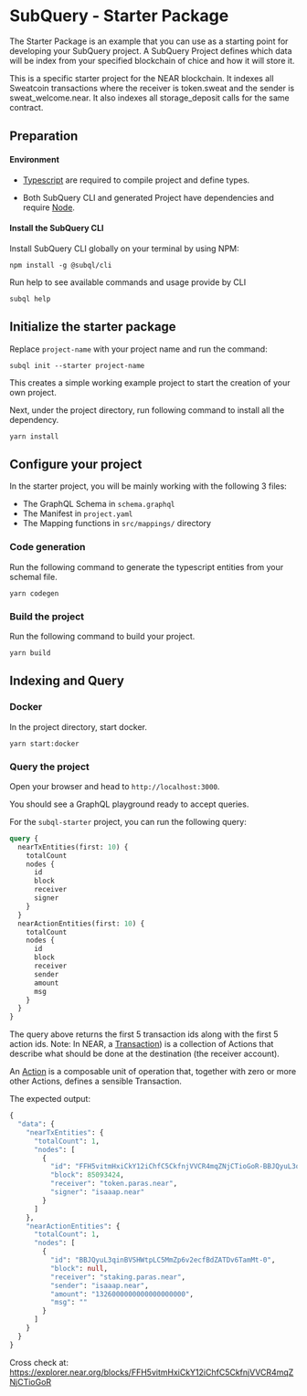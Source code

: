 # SubQuery - Starter Package

The Starter Package is an example that you can use as a starting point for developing your SubQuery project. A SubQuery Project defines which data will be index from your specified blockchain of chice and how it will store it.

This is a specific starter project for the NEAR blockchain. It indexes all Sweatcoin transactions where the receiver is token.sweat and the sender is sweat_welcome.near. It also indexes all storage_deposit calls for the same contract.

## Preparation

#### Environment

- [Typescript](https://www.typescriptlang.org/) are required to compile project and define types.

- Both SubQuery CLI and generated Project have dependencies and require [Node](https://nodejs.org/en/).

#### Install the SubQuery CLI

Install SubQuery CLI globally on your terminal by using NPM:

```
npm install -g @subql/cli
```

Run help to see available commands and usage provide by CLI

```
subql help
```

## Initialize the starter package

Replace `project-name` with your project name and run the command:

```
subql init --starter project-name
```

This creates a simple working example project to start the creation of your own project.

Next, under the project directory, run following command to install all the dependency.

```
yarn install
```

## Configure your project

In the starter project, you will be mainly working with the following 3 files:

- The GraphQL Schema in `schema.graphql`
- The Manifest in `project.yaml`
- The Mapping functions in `src/mappings/` directory

### Code generation

Run the following command to generate the typescript entities from your schemal file.

```
yarn codegen
```

### Build the project

Run the following command to build your project.

```
yarn build
```

## Indexing and Query

### Docker

In the project directory, start docker.

```
yarn start:docker
```

### Query the project

Open your browser and head to `http://localhost:3000`.

You should see a GraphQL playground ready to accept queries.

For the `subql-starter` project, you can run the following query:

```graphql
query {
  nearTxEntities(first: 10) {
    totalCount
    nodes {
      id
      block
      receiver
      signer
    }
  }
  nearActionEntities(first: 10) {
    totalCount
    nodes {
      id
      block
      receiver
      sender
      amount
      msg
    }
  }
}
```

The query above returns the first 5 transaction ids along with the first 5 action ids. Note: In NEAR, a [Transaction](https://docs.near.org/concepts/basics/transactions/overview#transaction)) is a collection of Actions that describe what should be done at the destination (the receiver account).

An [Action](https://docs.near.org/concepts/basics/transactions/overview#action) is a composable unit of operation that, together with zero or more other Actions, defines a sensible Transaction.

The expected output:

```graphql
{
  "data": {
    "nearTxEntities": {
      "totalCount": 1,
      "nodes": [
        {
          "id": "FFH5vitmHxiCkY12iChfC5CkfnjVVCR4mqZNjCTioGoR-BBJQyuL3qinBVSHWtpLC5MmZp6v2ecfBdZATDv6TamMt",
          "block": 85093424,
          "receiver": "token.paras.near",
          "signer": "isaaap.near"
        }
      ]
    },
    "nearActionEntities": {
      "totalCount": 1,
      "nodes": [
        {
          "id": "BBJQyuL3qinBVSHWtpLC5MmZp6v2ecfBdZATDv6TamMt-0",
          "block": null,
          "receiver": "staking.paras.near",
          "sender": "isaaap.near",
          "amount": "1326000000000000000000",
          "msg": ""
        }
      ]
    }
  }
}
```

Cross check at: https://explorer.near.org/blocks/FFH5vitmHxiCkY12iChfC5CkfnjVVCR4mqZNjCTioGoR
